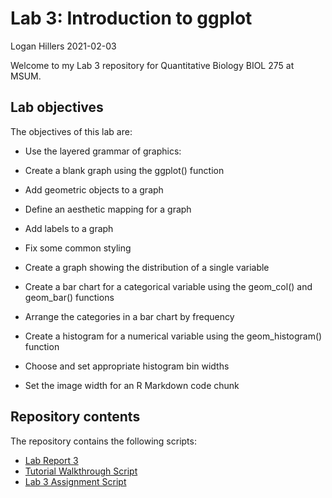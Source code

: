 Lab 3: Introduction to ggplot
================
Logan Hillers
2021-02-03

Welcome to my Lab 3 repository for Quantitative Biology BIOL 275 at
MSUM.

## Lab objectives

The objectives of this lab are:

  - Use the layered grammar of graphics:

  - Create a blank graph using the ggplot() function

  - Add geometric objects to a graph

  - Define an aesthetic mapping for a graph

  - Add labels to a graph

  - Fix some common styling

  - Create a graph showing the distribution of a single variable

  - Create a bar chart for a categorical variable using the geom\_col()
    and geom\_bar() functions

  - Arrange the categories in a bar chart by frequency

  - Create a histogram for a numerical variable using the
    geom\_histogram() function

  - Choose and set appropriate histogram bin widths

  - Set the image width for an R Markdown code chunk

## Repository contents

The repository contains the following scripts:

  - [Lab Report 3](lab-report.md)
  - [Tutorial Walkthrough Script](tutorial%20lab%203.R)
  - [Lab 3 Assignment Script](lab%203%20data.R)
